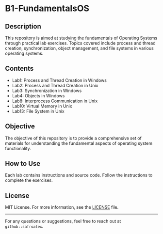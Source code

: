 # B1-FundamentalsOS

## Description

This repository is aimed at studying the fundamentals of Operating Systems through practical lab exercises. Topics covered include process and thread creation, synchronization, object management, and file systems in various operating systems.

## Contents

- Lab1: Process and Thread Creation in Windows
- Lab2: Process and Thread Creation in Unix
- Lab3: Synchronization in Windows
- Lab4: Objects in Windows
- Lab8: Interprocess Communication in Unix
- Lab10: Virtual Memory in Unix
- Lab13: File System in Unix

## Objective

The objective of this repository is to provide a comprehensive set of materials for understanding the fundamental aspects of operating system functionality.

## How to Use

Each lab contains instructions and source code. Follow the instructions to complete the exercises.

## License

MIT License. For more information, see the [LICENSE](LICENSE) file.

---

For any questions or suggestions, feel free to reach out at `github::safroalex`.
